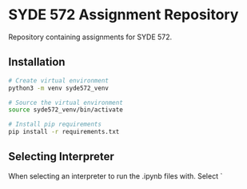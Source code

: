 # SYDE 572 Assignment Repository

Repository containing assignments for SYDE 572.

## Installation
```bash
# Create virtual environment
python3 -m venv syde572_venv

# Source the virtual environment
source syde572_venv/bin/activate

# Install pip requirements
pip install -r requirements.txt
```

## Selecting Interpreter
When selecting an interpreter to run the .ipynb files with. Select `